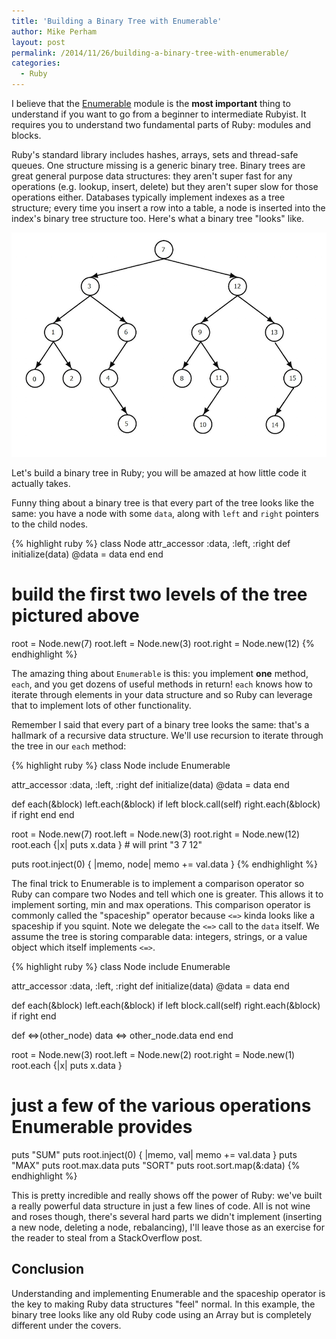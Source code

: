 ```yaml
---
title: 'Building a Binary Tree with Enumerable'
author: Mike Perham
layout: post
permalink: /2014/11/26/building-a-binary-tree-with-enumerable/
categories:
  - Ruby
---
```

I believe that the [Enumerable](http://www.ruby-doc.org/core-2.1.5/Enumerable.html) module is the **most important**
thing to understand if you want to go from a beginner to intermediate Rubyist.  It requires you to understand two
fundamental parts of Ruby: modules and blocks.

Ruby's standard library includes hashes, arrays, sets and thread-safe queues.  One structure missing is a generic
binary tree.  Binary trees are great general purpose data structures: they aren't super fast for any operations
(e.g. lookup, insert, delete) but they aren't super slow for those operations either.  Databases typically implement
indexes as a tree structure; every time you insert a row into a table, a node is inserted into the index's binary
tree structure too.  Here's what a binary tree "looks" like.

![binary tree](/wp-content/uploads/2014/11/binary-tree.png)

Let's build a binary tree in Ruby; you will be amazed at how little code it actually takes.

Funny thing about a binary tree is that every part of the tree looks like the same: you have a node with some `data`,
along with `left` and `right` pointers to the child nodes.

{% highlight ruby %}
class Node
  attr_accessor :data, :left, :right
  def initialize(data)
    @data = data
  end
end

# build the first two levels of the tree pictured above
root = Node.new(7)
root.left = Node.new(3)
root.right = Node.new(12)
{% endhighlight %}

The amazing thing about `Enumerable` is this: you implement **one** method, `each`, and you get dozens of useful
methods in return!  `each` knows how to iterate through elements in your data structure and so Ruby can leverage
that to implement lots of other functionality.

Remember I said that every part of a binary tree looks the same: that's a hallmark of a recursive data structure.
We'll use recursion to iterate through the tree in our `each` method:

{% highlight ruby %}
class Node
  include Enumerable

  attr_accessor :data, :left, :right
  def initialize(data)
    @data = data
  end

  def each(&block)
    left.each(&block) if left
    block.call(self)
    right.each(&block) if right
  end
end

root = Node.new(7)
root.left = Node.new(3)
root.right = Node.new(12)
root.each {|x| puts x.data } # will print "3 7 12"

puts root.inject(0) { |memo, node| memo += val.data }
{% endhighlight %}

The final trick to Enumerable is to implement a comparison operator so Ruby can compare two
Nodes and tell which one is greater.  This allows it to implement sorting, min and max operations.
This comparison operator is commonly called the "spaceship" operator because `<=>` kinda looks
like a spaceship if you squint.  Note we delegate the `<=>` call to the `data` itself.  We assume
the tree is storing comparable data: integers, strings, or a value object which itself
implements `<=>`.

{% highlight ruby %}
class Node
  include Enumerable

  attr_accessor :data, :left, :right
  def initialize(data)
    @data = data
  end

  def each(&block)
    left.each(&block) if left
    block.call(self)
    right.each(&block) if right
  end

  def <=>(other_node)
    data <=> other_node.data
  end
end

root = Node.new(3)
root.left = Node.new(2)
root.right = Node.new(1)
root.each {|x| puts x.data }

# just a few of the various operations Enumerable provides
puts "SUM"
puts root.inject(0) { |memo, val| memo += val.data }
puts "MAX"
puts root.max.data
puts "SORT"
puts root.sort.map(&:data)
{% endhighlight %}

This is pretty incredible and really shows off the power of Ruby: we've built a really powerful
data structure in just a few lines of code.  All is not wine and roses though, there's several hard parts
we didn't implement (inserting a new node, deleting a node, rebalancing), I'll leave those as an exercise
for the reader to steal from a StackOverflow post.

## Conclusion

Understanding and implementing Enumerable and the spaceship operator is the key to making Ruby data
structures "feel" normal.  In this example, the binary tree looks like any old Ruby code using an Array but
is completely different under the covers.
